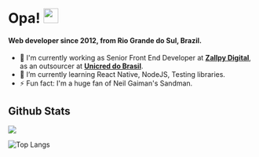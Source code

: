 # Opa! <img src="https://media.giphy.com/media/hvRJCLFzcasrR4ia7z/giphy.gif" width="30px"> 

#### Web developer since 2012, from Rio Grande do Sul, Brazil.

-   🏢  I'm currently working as Senior Front End Developer at  [**Zallpy Digital**](https://zallpy.com/), as an outsourcer at  [**Unicred do Brasil**](https://www.unicred.com.br/).
-   🌱  I’m currently learning React Native, NodeJS, Testing libraries.
-    ⚡️  Fun fact: I'm a huge fan of Neil Gaiman's Sandman.

## Github Stats


<a href="">
  <img align="centre" src="https://github-readme-stats.vercel.app/api?username=yurischulz&count_private=true&include_all_commits=true&show_icons=true&title_color=007bff&text_color=e7e7e7&icon_color=007bff&bg_color=171c28" />
<a />
  
![Top Langs](https://github-readme-stats.vercel.app/api/top-langs/?username=tpvale&layout=compact&title_color=007bff&text_color=e7e7e7&icon_color=007bff&bg_color=171c28)